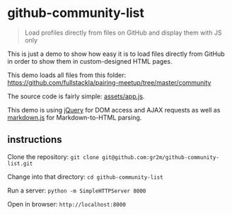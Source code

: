 # github-community-list

> Load profiles directly from files on GitHub and display them with JS only

This is just a demo to show how easy it is to load files directly from GitHub
in order to show them in custom-designed HTML pages.

This demo loads all files from this folder:
https://github.com/fullstackla/pairing-meetup/tree/master/community

The source code is fairly simple: [assets/app.js](assets/app.js).

This demo is using [jQuery](http://jquery.com/) for DOM access and AJAX requests
as well as [markdown.js](https://github.com/evilstreak/markdown-js) for
Markdown-to-HTML parsing.

## instructions

Clone the repository:
`git clone git@github.com:gr2m/github-community-list.git`

Change into that directory:
`cd github-community-list`

Run a server:
`python -m SimpleHTTPServer 8000`

Open in browser:
`http://localhost:8000`
